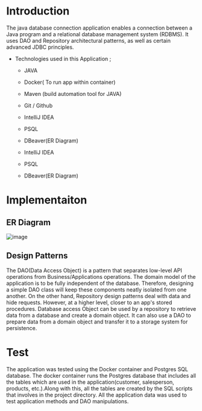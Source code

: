 # Introduction


The java database connection application enables a connection between a Java program and a relational database management system (RDBMS). It uses DAO and Repository architectural patterns, as well as certain advanced JDBC principles.

- Technologies used in this Application ;

  - JAVA

  - Docker( To run app within container)

  - Maven (build automation tool for JAVA)

  - Git / Github

  - IntelliJ IDEA

  - PSQL

  - DBeaver(ER Diagram)

  - IntelliJ IDEA
  
  - PSQL
  
  - DBeaver(ER Diagram)
  

# Implementaiton
## ER Diagram


![image](https://i.imgur.com/xqxU016.png)

## Design Patterns

The DAO(Data Access Object) is a pattern that separates low-level API operations from Business/Applications operations. The domain model of the application is to be fully independent of the database. Therefore, designing a simple DAO class will keep these components neatly isolated from one another. On the other hand, Repository design patterns deal with data and hide requests. However, at a higher level, closer to an app's stored procedures. Database access Object can be used by a repository to retrieve data from a database and create a domain object. It can also use a DAO to prepare data from a domain object and transfer it to a storage system for persistence.


# Test
The application was tested using the Docker container and Postgres SQL database. The docker container runs the Postgres database that includes all the tables which are used in the application(customer, salesperson, products, etc.).Along with this, all the tables are created by the SQL scripts that involves in the project directory.
All the application data was used to test application methods and DAO manipulations.
